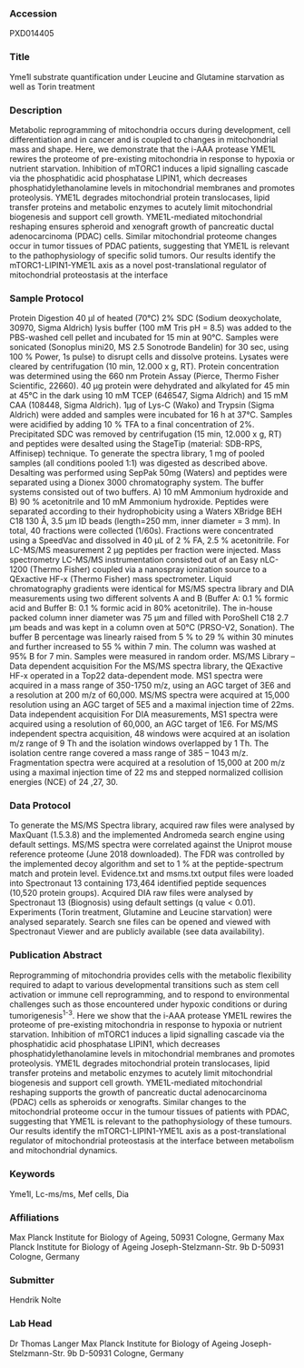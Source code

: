 ### Accession
PXD014405

### Title
Yme1l substrate quantification under Leucine and Glutamine starvation as well as Torin treatment

### Description
Metabolic reprogramming of mitochondria occurs during development, cell differentiation and in cancer and is coupled to changes in mitochondrial mass and shape. Here, we demonstrate that the i-AAA protease YME1L rewires the proteome of pre-existing mitochondria in response to hypoxia or nutrient starvation. Inhibition of mTORC1 induces a lipid signalling cascade via the phosphatidic acid phosphatase LIPIN1, which decreases phosphatidylethanolamine levels in mitochondrial membranes and promotes proteolysis. YME1L degrades mitochondrial protein translocases, lipid transfer proteins and metabolic enzymes to acutely limit mitochondrial biogenesis and support cell growth. YME1L-mediated mitochondrial reshaping ensures spheroid and xenograft growth of pancreatic ductal adenocarcinoma (PDAC) cells. Similar mitochondrial proteome changes occur in tumor tissues of PDAC patients, suggesting that YME1L is relevant to the pathophysiology of specific solid tumors. Our results identify the mTORC1-LIPIN1-YME1L axis as a novel post-translational regulator of mitochondrial proteostasis at the interface

### Sample Protocol
Protein Digestion 40 µl of heated (70°C) 2% SDC (Sodium deoxycholate, 30970, Sigma Aldrich) lysis buffer (100 mM Tris pH = 8.5) was added to the PBS-washed cell pellet and incubated for 15 min at 90°C. Samples were sonicated (Sonoplus mini20, MS 2.5 Sonotrode Bandelin) for 30 sec, using 100 % Power, 1s pulse) to disrupt cells and dissolve proteins. Lysates were cleared by centrifugation (10 min, 12.000 x g, RT). Protein concentration was determined using the 660 nm Protein Assay (Pierce, Thermo Fisher Scientific, 22660). 40 µg protein were dehydrated and alkylated for 45 min at 45°C in the dark using 10 mM TCEP (646547, Sigma Aldrich) and 15 mM CAA (108448, Sigma Aldrich). 1µg of Lys-C (Wako) and Trypsin (Sigma Aldrich) were added and samples were incubated for 16 h at 37°C. Samples were acidified by adding 10 % TFA to a final concentration of 2%. Precipitated SDC was removed by centrifugation (15 min, 12.000 x g, RT) and peptides were desalted using the StageTip (material: SDB-RPS, Affinisep) technique.  To generate the spectra library, 1 mg of pooled samples (all conditions pooled 1:1) was digested as described above. Desalting was performed using SepPak 50mg (Waters) and peptides were separated using a Dionex 3000 chromatography system. The buffer systems consisted out of two buffers. A) 10 mM Ammonium hydroxide and B) 90 % acetonitrile and 10 mM Ammonium hydroxide. Peptides were separated according to their hydrophobicity using a Waters XBridge BEH C18 130 Å, 3.5 µm ID beads (length=250 mm, inner diameter = 3 mm). In total, 40 fractions were collected (1/60s). Fractions were concentrated using a SpeedVac and dissolved in 40 µL of 2 % FA, 2.5 % acetonitrile. For LC-MS/MS measurement 2 µg peptides per fraction were injected.  Mass spectrometry LC-MS/MS instrumentation consisted out of an Easy nLC-1200 (Thermo Fisher) coupled via a nanospray ionization source to a QExactive HF-x (Thermo Fisher) mass spectrometer. Liquid chromatography gradients were identical for MS/MS spectra library and DIA measurements using two different solvents A and B (Buffer A: 0.1 % formic acid and Buffer B: 0.1 % formic acid in 80% acetonitrile). The in-house packed column inner diameter was 75 µm and filled with PoroShell C18 2.7 µm beads and was kept in a column oven at 50°C (PRSO-V2, Sonation). The buffer B percentage was linearly raised from 5 % to 29 % within 30 minutes and further increased to 55 % within 7 min. The column was washed at 95% B for 7 min. Samples were measured in random order.   MS/MS Library – Data dependent acquisition For the MS/MS spectra library, the QExactive HF-x operated in a Top22 data-dependent mode. MS1 spectra were acquired in a mass range of 350-1750 m/z, using an AGC target of 3E6 and a resolution at 200 m/z of 60,000. MS/MS spectra were acquired at 15,000 resolution using an AGC target of 5E5 and a maximal injection time of 22ms.   Data independent acquisition For DIA measurements, MS1 spectra were acquired using a resolution of 60,000, an AGC target of 1E6. For MS/MS independent spectra acquisition, 48 windows were acquired at an isolation m/z range of 9 Th and the isolation windows overlapped by 1 Th. The isolation centre range covered a mass range of 385 – 1043 m/z. Fragmentation spectra were acquired at a resolution of 15,000 at 200 m/z using a maximal injection time of 22 ms and stepped normalized collision energies (NCE) of 24 ,27, 30.

### Data Protocol
To generate the MS/MS Spectra library, acquired raw files were analysed by MaxQuant (1.5.3.8)  and the implemented Andromeda search engine using default settings. MS/MS spectra were correlated against the Uniprot mouse reference proteome (June 2018 downloaded). The FDR was controlled by the implemented decoy algorithm and set to 1 % at the peptide-spectrum match and protein level. Evidence.txt and msms.txt output files were loaded into Spectronaut 13 containing 173,464 identified peptide sequences (10,520 protein groups). Acquired DIA raw files were analysed by Spectronaut 13 (Biognosis) using default settings (q value < 0.01). Experiments (Torin treatment, Glutamine and Leucine starvation) were analysed separately. Search sne files can be opened and viewed with Spectronaut Viewer and are publicly available (see data availability).

### Publication Abstract
Reprogramming of mitochondria provides cells with the metabolic flexibility required to adapt to various developmental transitions such as stem cell activation or immune cell reprogramming, and to respond to environmental challenges such as those encountered under hypoxic conditions or during tumorigenesis<sup>1-3</sup>. Here we show that the i-AAA protease YME1L rewires the proteome of pre-existing mitochondria in response to hypoxia or nutrient starvation. Inhibition of mTORC1 induces a lipid signalling cascade via the phosphatidic acid phosphatase LIPIN1, which decreases phosphatidylethanolamine levels in mitochondrial membranes and promotes proteolysis. YME1L degrades mitochondrial protein translocases, lipid transfer proteins and metabolic enzymes to acutely limit mitochondrial biogenesis and support cell growth. YME1L-mediated mitochondrial reshaping supports the growth of pancreatic ductal adenocarcinoma (PDAC) cells as spheroids or xenografts. Similar changes to the mitochondrial proteome occur in the tumour tissues of patients with PDAC, suggesting that YME1L is relevant to the pathophysiology of these tumours. Our results identify the mTORC1-LIPIN1-YME1L axis as a post-translational regulator of mitochondrial proteostasis at the interface between metabolism and mitochondrial dynamics.

### Keywords
Yme1l, Lc-ms/ms, Mef cells, Dia

### Affiliations
Max Planck Institute for Biology of Ageing, 50931 Cologne, Germany
Max Planck Institute for Biology of Ageing Joseph-Stelzmann-Str. 9b D-50931 Cologne, Germany

### Submitter
Hendrik Nolte

### Lab Head
Dr Thomas Langer
Max Planck Institute for Biology of Ageing Joseph-Stelzmann-Str. 9b D-50931 Cologne, Germany


